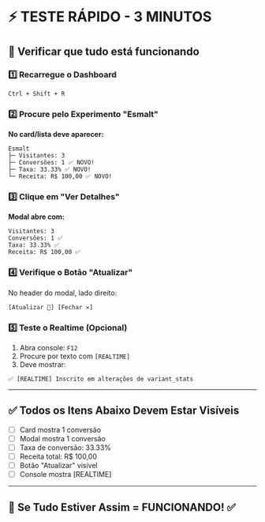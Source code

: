 # ⚡ TESTE RÁPIDO - 3 MINUTOS

## 🎯 Verificar que tudo está funcionando

### **1️⃣ Recarregue o Dashboard**
```
Ctrl + Shift + R
```

### **2️⃣ Procure pelo Experimento "Esmalt"**

**No card/lista deve aparecer:**
```
Esmalt
├─ Visitantes: 3
├─ Conversões: 1 ✅ NOVO!
├─ Taxa: 33.33% ✅ NOVO!
└─ Receita: R$ 100,00 ✅ NOVO!
```

### **3️⃣ Clique em "Ver Detalhes"**

**Modal abre com:**
```
Visitantes: 3
Conversões: 1 ✅
Taxa: 33.33% ✅
Receita: R$ 100,00 ✅
```

### **4️⃣ Verifique o Botão "Atualizar"**

No header do modal, lado direito:
```
[Atualizar 🔄] [Fechar ✕]
```

### **5️⃣ Teste o Realtime (Opcional)**

1. Abra console: `F12`
2. Procure por texto com `[REALTIME]`
3. Deve mostrar:
```
✅ [REALTIME] Inscrito em alterações de variant_stats
```

---

## ✅ Todos os Itens Abaixo Devem Estar Visíveis

- [ ] Card mostra 1 conversão
- [ ] Modal mostra 1 conversão
- [ ] Taxa de conversão: 33.33%
- [ ] Receita total: R$ 100,00
- [ ] Botão "Atualizar" visível
- [ ] Console mostra [REALTIME]

---

## 🎊 Se Tudo Estiver Assim = FUNCIONANDO! ✅

